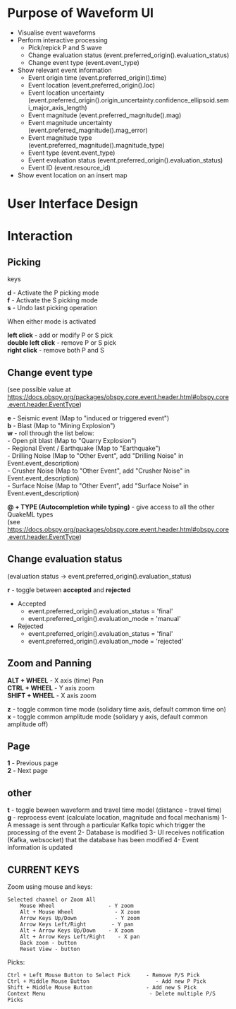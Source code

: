 # Purpose of Waveform UI

- Visualise event waveforms
- Perform interactive processing
    - Pick/repick P and S wave
    - Change evaluation status (event.preferred_origin().evaluation_status)
    - Change event type (event.event_type)
- Show relevant event information
    - Event origin time (event.preferred_origin().time)
    - Event location (event.preferred_origin().loc)
    - Event location uncertainty (event.preferred_origin().origin_uncertainty.confidence_ellipsoid.semi_major_axis_length)
    - Event magnitude (event.preferred_magnitude().mag)
    - Event magnitude uncertainty (event.preferred_magnitude().mag_error)
    - Event magnitude type (event.preferred_magnitude().magnitude_type)
    - Event type (event.event_type)
    - Event evaluation status (event.preferred_origin().evaluation_status)
    - Event ID (event.resource_id)
- Show event location on an insert map

# User Interface Design

# Interaction

## Picking

keys

**d** - Activate the P picking mode  
**f** - Activate the S picking mode  
**s** - Undo last picking operation  

When either mode is activated

**left click** - add or modify P or S pick    
**double left click** - remove P or S pick  
**right click** - remove both P and S

## Change event type 

(see possible value at https://docs.obspy.org/packages/obspy.core.event.header.html#obspy.core.event.header.EventType)

**e** - Seismic event (Map to "induced or triggered event")  
**b** - Blast (Map to "Mining Explosion")  
**w** - roll through the list below:   
    - Open pit blast (Map to "Quarry Explosion")  
    - Regional Event / Earthquake (Map to "Earthquake")  
    - Drilling Noise (Map to "Other Event", add "Drilling Noise" in Event.event_description)  
    - Crusher Noise (Map to "Other Event", add "Crusher Noise" in Event.event_description)  
    - Surface Noise (Map to "Other Event", add "Surface Noise" in Event.event_description)  
        
**@ + TYPE (Autocompletion while typing)** - give access to all the other QuakeML types    
(see  https://docs.obspy.org/packages/obspy.core.event.header.html#obspy.core.event.header.EventType)  

## Change evaluation status

(evaluation status -> event.preferred_origin().evaluation_status)

**r** - toggle between **accepted** and **rejected**  
- Accepted  
    - event.preferred_origin().evaluation_status = 'final'  
    - event.preferred_origin().evaluation_mode = 'manual'  
- Rejected  
    - event.preferred_origin().evaluation_status = 'final'  
    - event.preferred_origin().evaluation_mode = 'rejected'

## Zoom and Panning

**ALT + WHEEL** - X axis (time) Pan  
**CTRL + WHEEL** - Y axis zoom  
**SHIFT + WHEEL** - X axis zoom  

**z** - toggle common time mode (solidary time axis, default common time on)  
**x** - toggle common amplitude mode (solidary y axis, default common amplitude off)  

## Page

**1** - Previous page  
**2** - Next page

## other

**t** - toggle beween waveform and travel time model (distance - travel time)  
**g** - reprocess event (calculate location, magnitude and focal mechanism)
    1- A message is sent through a particular Kafka topic which trigger the processing of the event
    2- Database is modified
    3- UI receives notification (Kafka, websocket) that the database has been modified
    4- Event information is updated

## CURRENT KEYS

Zoom using mouse and keys:
    
    Selected channel or Zoom All
        Mouse Wheel                 - Y zoom
        Alt + Mouse Wheel             - X zoom
        Arrow Keys Up/Down            - Y zoom
        Arrow Keys Left/Right        - Y pan
        Alt + Arrow Keys Up/Down    - X zoom
        Alt + Arrow Keys Left/Right    - X pan
        Back zoom - button
        Reset View - button

Picks:

    Ctrl + Left Mouse Button to Select Pick     - Remove P/S Pick
    Ctrl + Middle Mouse Button                     - Add new P Pick
    Shift + Middle Mouse Button                 - Add new S Pick
    Context Menu                                 - Delete multiple P/S Picks